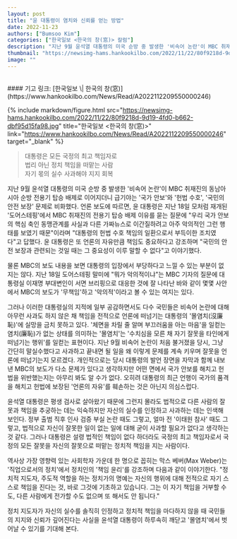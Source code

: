 ```yaml
---
layout: post
title: "윤 대통령이 염치와 신뢰를 얻는 방법"
date: 2022-11-23
authors: ["Bumsoo Kim"]
categories: ["한국일보 <한국의 창(窓)> 칼럼"]
description: "지난 9월 윤석열 대통령의 미국 순방 중 발생한 '비속어 논란'이 MBC 취재진의 동남아시아 순방 전용기 탑승 배제로 이어지더니 급기야는 '국가 안보'와 '헌법 수호', '국민의 안전 보장' 문제로 비화했다."
thumbnail: "https://newsimg-hams.hankookilbo.com/2022/11/22/80f9218d-9d19-4fd0-b662-dbf95d15fa98.jpg"
image: ""
---
```


<br>
#### 기고 링크: [한국일보 \| 한국의 창(窓)](https://www.hankookilbo.com/News/Read/A2022112209550000246)

{% include markdown/figure.html src="https://newsimg-hams.hankookilbo.com/2022/11/22/80f9218d-9d19-4fd0-b662-dbf95d15fa98.jpg" title="한국일보 <한국의 창(窓)>" link="https://www.hankookilbo.com/News/Read/A2022112209550000246" target="_blank" %}

> 대통령은 모든 국정의 최고 책임자로 <br> 법리 아닌 정치 책임을 떠맡는 사람 <br> 자기 몫의 실수 사과해야 지지 회복

지난 9월 윤석열 대통령의 미국 순방 중 발생한 '비속어 논란'이 MBC 취재진의 동남아시아 순방 전용기 탑승 배제로 이어지더니 급기야는 '국가 안보'와 '헌법 수호', '국민의 안전 보장' 문제로 비화했다. 언론 보도에 따르면, 윤 대통령은 지난 18일 모처럼 재개된 '도어스테핑'에서 MBC 취재진의 전용기 탑승 배제 이유를 묻는 질문에 "우리 국가 안보의 핵심 축인 동맹관계를 사실과 다른 가짜뉴스로 이간질하려고 아주 악의적인 그런 행태를 보였기 때문"이라며 "대통령의 헌법 수호 책임의 일환으로서 부득이한 조치였다"고 답했다. 윤 대통령은 또 언론의 자유만큼 책임도 중요하다고 강조하며 "국민의 안전 보장과 관련되는 것일 때는 그 중요성이 이루 말할 수 없다"고 이야기했다.

물론 MBC의 보도 내용을 보면 대통령의 입장에서 부당하다고 느낄 수 있는 부분이 없지는 않다. 지난 18일 도어스테핑 말미에 "뭐가 악의적이냐"는 MBC 기자의 질문에 대통령실 이재명 부대변인이 서면 브리핑으로 대응한 것에 잘 나타난 바와 같이 몇몇 사안에서 MBC의 보도가 '무책임'하고 '악의적'이라고 볼 수 있는 여지는 있다.

그러나 이러한 대통령실의 지적에 일부 공감하면서도 다수 국민들은 비속어 논란에 대해 아무런 사과도 하지 않은 채 책임을 전적으로 언론에 떠넘기는 대통령의 '몰염치(沒廉恥)'에 실망을 금치 못하고 있다. '체면을 차릴 줄 알며 부끄러움을 아는 마음'을 일컫는 염치(廉恥)가 없는 상태를 의미하는 '몰염치'는 '수치심을 모른 채 자기 잘못을 타인에게 떠넘기는 행위'를 일컫는 표현이다. 지난 9월 비속어 논란이 처음 불거졌을 당시, 그냥 간단히 말실수했다고 사과하고 끝내면 될 일을 왜 이렇게 문제를 계속 키우며 잘못을 언론에 떠넘기는지 모르겠다. 개인적으로는 당시 대통령의 발언 장면을 자막과 함께 내보낸 MBC의 보도가 다소 문제가 있다고 생각하지만 어떤 면에서 국가 안보를 해치고 헌법을 위반했는지는 아무리 봐도 알 수가 없다. 오히려 대통령의 최근 언행이 국가의 품격을 해치고 헌법에 보장된 '언론의 자유'를 훼손하는 것은 아닌지 의심스럽다.

윤석열 대통령은 평생 검사로 살아왔기 때문에 그런지 몰라도 법적으로 다른 사람의 잘못과 책임을 추궁하는 데는 익숙하지만 자신의 실수를 인정하고 사과하는 데는 인색해 보인다. 정부 출범 직후 인사 검증 부실 논란 때도 그렇고, 얼마 전 '이태원 참사' 때도 그렇고, 법적으로 자신이 잘못한 일이 없는 일에 대해 굳이 사과할 필요가 없다고 생각하는 것 같다. 그러나 대통령은 설령 법적인 책임이 없다 하더라도 국정의 최고 책임자로서 국정의 모든 잘못을 자신의 잘못으로 떠맡는 정치적 책임을 지는 사람이다.

역사상 가장 영향력 있는 사회학자 가운데 한 명으로 꼽히는 막스 베버(Max Weber)는 '직업으로서의 정치'에서 정치인의 '책임 윤리'를 강조하며 다음과 같이 이야기한다. "정치적 지도자, 주도적 역할을 하는 정치가의 명예는 자신의 행위에 대해 전적으로 자기 스스로 책임을 진다는 것, 바로 그것에 기초하고 있습니다. 그는 이 자기 책임을 거부할 수도, 다른 사람에게 전가할 수도 없으며 또 해서도 안 됩니다."

정치 지도자가 자신의 실수를 솔직히 인정하고 정치적 책임을 마다하지 않을 때 국민들의 지지와 신뢰가 깊어진다는 사실을 윤석열 대통령이 하루속히 깨닫고 '몰염치'에서 벗어날 수 있기를 기대해 본다.

<br>
